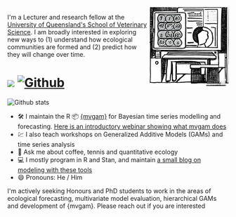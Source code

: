 <img align="right" src="comp_abstract.jpg" width="180"> 

I'm a Lecturer and research fellow at the [University of Queensland's School of Veterinary Science](https://researchers.uq.edu.au/researcher/15140). I am broadly interested in exploring new ways to (1) understand how ecological communities are formed and (2) predict how they will change over time.

 
# ![](https://visitor-badge.laobi.icu/badge?page_id=nicholasjclark.nicholasjclark&left_text=Visitors&left_color=grey&right_color=darkred) [![Github](https://img.shields.io/github/followers/nicholasjclark?label=Follow&style=social)](https://github.com/nicholasjclark)

![Github stats](https://github-readme-stats.vercel.app/api?username=nicholasjclark&show_icons=TRUE&theme=shadow_red)

 - 🛠️ I maintain the R 📦 [{mvgam}](https://nicholasjclark.github.io/mvgam/) for Bayesian time series modelling and forecasting. [Here is an introductory webinar showing what mvgam does](https://www.youtube.com/watch?v=RwllLjgPUmM&list=PLzFHNoUxkCvtIGABuakH_T5CLVZPedaXQ&index=3) 
 - :chart: I also teach workshops on Generalized Additive Models (GAMs) and time series analysis
- 💬 Ask me about coffee, tennis and quantitative ecology
 - :computer: I mostly program in R and Stan, and maintain [a small blog on modeling with these tools](https://ecogambler.netlify.app/)
- 😄 Pronouns: He / Him

I'm actively seeking Honours and PhD students to work in the areas of ecological forecasting, multivariate model evaluation, hierarchical GAMs and development of {mvgam}. Please reach out if you are interested
